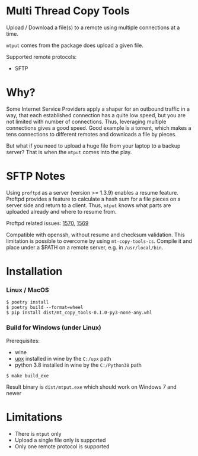 # Multi Thread Copy Tools

Upload / Download a file(s) to a remote using multiple connections at a time.

`mtput` comes from the package does upload a given file.

Supported remote protocols:
* SFTP


# Why?

Some Internet Service Providers apply a shaper for an outbound traffic in a way,
that each established connection has a quite low speed, but you are not limited with number of connections.
Thus, leveraging multiple connections gives a good speed.
Good example is a torrent, which makes a tens connections to different remotes and downloads a file by pieces.

But what if you need to upload a huge file from your laptop to a backup server?
That is when the `mtput` comes into the play.


# SFTP Notes

Using `proftpd` as a server (version >= 1.3.9) enables a resume feature.
Proftpd provides a feature to calculate a hash sum for a file pieces on a server side and return to a client.
Thus, `mtput` knows what parts are uploaded already and where to resume from.

Proftpd related issues: [1570](https://github.com/proftpd/proftpd/issues/1570), [1569](https://github.com/proftpd/proftpd/issues/1569)

Compatible with openssh, without resume and checksum validation. This limitation is possible to overcome by using `mt-copy-tools-cs`.
Compile it and place under a $PATH on a remote server, e.g. in `/usr/local/bin`.


# Installation

### Linux / MacOS

```
$ poetry install
$ poetry build --format=wheel
$ pip install dist/mt_copy_tools-0.1.0-py3-none-any.whl
```

### Build for Windows (under Linux)

Prerequisites:
* wine
* [upx](https://github.com/upx/upx) installed in wine by the `C:/upx` path
* python 3.8 installed in wine by the `C:/Python38` path

```
$ make build_exe
```

Result binary is `dist/mtput.exe` which should work on Windows 7 and newer


# Limitations

* There is `mtput` only
* Upload a single file only is supported
* Only one remote protocol is supported
